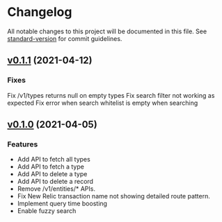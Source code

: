 # Changelog

All notable changes to this project will be documented in this file. See [standard-version](https://github.com/conventional-changelog/standard-version) for commit guidelines.

## [v0.1.1](https://github.com/odpf/compass/releases/tag/v0.1.1) (2021-04-12)

### Fixes

Fix /v1/types returns null on empty types
Fix search filter not working as expected
Fix error when search whitelist is empty when searching

## [v0.1.0](https://github.com/odpf/compass/releases/tag/v0.1.0) (2021-04-05)

### Features

- Add API to fetch all types
- Add API to fetch a type
- Add API to delete a type
- Add API to delete a record
- Remove /v1/entities/* APIs.
- Fix New Relic transaction name not showing detailed route pattern.
- Implement query time boosting
- Enable fuzzy search
